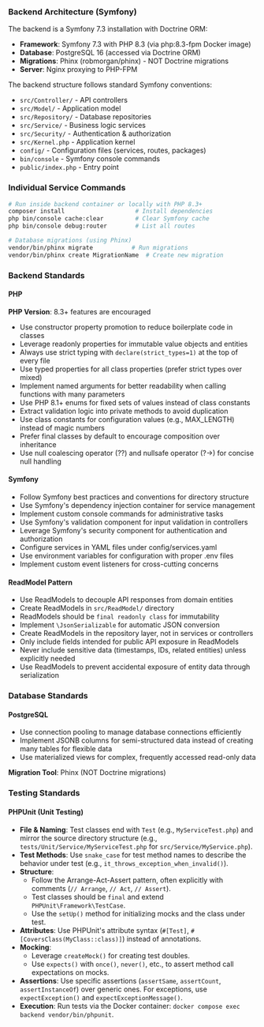 ### Backend Architecture (Symfony)

The backend is a Symfony 7.3 installation with Doctrine ORM:

- **Framework**: Symfony 7.3 with PHP 8.3 (via php:8.3-fpm Docker image)
- **Database**: PostgreSQL 16 (accessed via Doctrine ORM)
- **Migrations**: Phinx (robmorgan/phinx) - NOT Doctrine migrations
- **Server**: Nginx proxying to PHP-FPM

The backend structure follows standard Symfony conventions:
- `src/Controller/` - API controllers
- `src/Model/` - Application model
- `src/Repository/` - Database repositories
- `src/Service/` - Business logic services
- `src/Security/` - Authentication & authorization
- `src/Kernel.php` - Application kernel
- `config/` - Configuration files (services, routes, packages)
- `bin/console` - Symfony console commands
- `public/index.php` - Entry point

### Individual Service Commands

```bash
# Run inside backend container or locally with PHP 8.3+
composer install                    # Install dependencies
php bin/console cache:clear         # Clear Symfony cache
php bin/console debug:router        # List all routes

# Database migrations (using Phinx)
vendor/bin/phinx migrate           # Run migrations
vendor/bin/phinx create MigrationName  # Create new migration
```

### Backend Standards

#### PHP

**PHP Version**: 8.3+ features are encouraged

- Use constructor property promotion to reduce boilerplate code in classes
- Leverage readonly properties for immutable value objects and entities
- Always use strict typing with `declare(strict_types=1)` at the top of every file
- Use typed properties for all class properties (prefer strict types over mixed)
- Implement named arguments for better readability when calling functions with many parameters
- Use PHP 8.1+ enums for fixed sets of values instead of class constants
- Extract validation logic into private methods to avoid duplication
- Use class constants for configuration values (e.g., MAX_LENGTH) instead of magic numbers
- Prefer final classes by default to encourage composition over inheritance
- Use null coalescing operator (??) and nullsafe operator (?->) for concise null handling

#### Symfony

- Follow Symfony best practices and conventions for directory structure
- Use Symfony's dependency injection container for service management
- Implement custom console commands for administrative tasks
- Use Symfony's validation component for input validation in controllers
- Leverage Symfony's security component for authentication and authorization
- Configure services in YAML files under config/services.yaml
- Use environment variables for configuration with proper .env files
- Implement custom event listeners for cross-cutting concerns

#### ReadModel Pattern

- Use ReadModels to decouple API responses from domain entities
- Create ReadModels in `src/ReadModel/` directory
- ReadModels should be `final readonly class` for immutability
- Implement `\JsonSerializable` for automatic JSON conversion
- Create ReadModels in the repository layer, not in services or controllers
- Only include fields intended for public API exposure in ReadModels
- Never include sensitive data (timestamps, IDs, related entities) unless explicitly needed
- Use ReadModels to prevent accidental exposure of entity data through serialization

### Database Standards

#### PostgreSQL

- Use connection pooling to manage database connections efficiently
- Implement JSONB columns for semi-structured data instead of creating many tables for flexible data
- Use materialized views for complex, frequently accessed read-only data

**Migration Tool**: Phinx (NOT Doctrine migrations)

### Testing Standards

#### PHPUnit (Unit Testing)
- **File & Naming**: Test classes end with `Test` (e.g., `MyServiceTest.php`) and mirror the source directory structure (e.g., `tests/Unit/Service/MyServiceTest.php` for `src/Service/MyService.php`).
- **Test Methods**: Use `snake_case` for test method names to describe the behavior under test (e.g., `it_throws_exception_when_invalid()`).
- **Structure**:
    - Follow the Arrange-Act-Assert pattern, often explicitly with comments (`// Arrange`, `// Act`, `// Assert`).
    - Test classes should be `final` and extend `PHPUnit\Framework\TestCase`.
    - Use the `setUp()` method for initializing mocks and the class under test.
- **Attributes**: Use PHPUnit's attribute syntax (`#[Test]`, `#[CoversClass(MyClass::class)]`) instead of annotations.
- **Mocking**:
    - Leverage `createMock()` for creating test doubles.
    - Use `expects()` with `once()`, `never()`, etc., to assert method call expectations on mocks.
- **Assertions**: Use specific assertions (`assertSame`, `assertCount`, `assertInstanceOf`) over generic ones. For exceptions, use `expectException()` and `expectExceptionMessage()`.
- **Execution**: Run tests via the Docker container: `docker compose exec backend vendor/bin/phpunit`.
